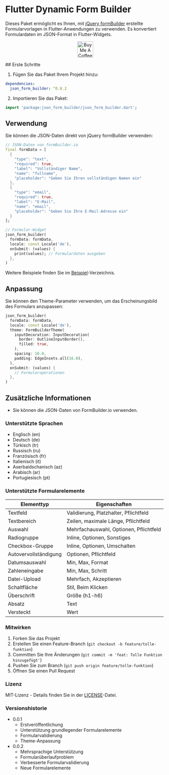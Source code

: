# Flutter Dynamic Form Builder

Dieses Paket ermöglicht es Ihnen, mit [jQuery formBuilder](https://formbuilder.online/) erstellte Formularvorlagen in Flutter-Anwendungen zu verwenden. Es konvertiert Formulardaten im JSON-Format in Flutter-Widgets.
<p align="center">
  <a href="https://www.buymeacoffee.com/mancir" target="_blank">
    <img src="https://cdn.buymeacoffee.com/buttons/v2/default-black.png" alt="Buy Me A Coffee ;)" text="get" height="50">
  </a>
</p>
## Erste Schritte

1. Fügen Sie das Paket Ihrem Projekt hinzu:

```yaml
dependencies:
  json_form_builder: ^0.0.2
```

2. Importieren Sie das Paket:

```dart
import 'package:json_form_builder/json_form_builder.dart';
```

## Verwendung

Sie können die JSON-Daten direkt von jQuery formBuilder verwenden:

```dart
// JSON-Daten von formBuilder.io
final formData = [
  {
    "type": "text",
    "required": true,
    "label": "Vollständiger Name",
    "name": "fullname",
    "placeholder": "Geben Sie Ihren vollständigen Namen ein"
  },
  {
    "type": "email",
    "required": true,
    "label": "E-Mail",
    "name": "email",
    "placeholder": "Geben Sie Ihre E-Mail-Adresse ein"
  }
];

// Formular-Widget
json_form_builder(
  formData: formData,
  locale: const Locale('de'),
  onSubmit: (values) {
    print(values); // Formulardaten ausgeben
  },
)
```

Weitere Beispiele finden Sie im [Beispiel](./example)-Verzeichnis.

## Anpassung

Sie können den Theme-Parameter verwenden, um das Erscheinungsbild des Formulars anzupassen:

```dart
json_form_builder(
  formData: formData,
  locale: const Locale('de'),
  theme: FormBuilderTheme(
    inputDecoration: InputDecoration(
      border: OutlineInputBorder(),
      filled: true,
    ),
    spacing: 16.0,
    padding: EdgeInsets.all(16.0),
  ),
  onSubmit: (values) {
    // Formularoperationen
  },
)
```

## Zusätzliche Informationen

- Sie können die JSON-Daten von FormBuilder.io verwenden.

### Unterstützte Sprachen

- Englisch (en)
- Deutsch (de)
- Türkisch (tr)
- Russisch (ru)
- Französisch (fr)
- Italienisch (it)
- Aserbaidschanisch (az)
- Arabisch (ar)
- Portugiesisch (pt)

### Unterstützte Formularelemente

| Elementtyp | Eigenschaften |
|------------|---------------|
| Textfeld | Validierung, Platzhalter, Pflichtfeld |
| Textbereich | Zeilen, maximale Länge, Pflichtfeld |
| Auswahl | Mehrfachauswahl, Optionen, Pflichtfeld |
| Radiogruppe | Inline, Optionen, Sonstiges |
| Checkbox-Gruppe | Inline, Optionen, Umschalten |
| Autovervollständigung | Optionen, Pflichtfeld |
| Datumsauswahl | Min, Max, Format |
| Zahleneingabe | Min, Max, Schritt |
| Datei-Upload | Mehrfach, Akzeptieren |
| Schaltfläche | Stil, Beim Klicken |
| Überschrift | Größe (h1-h6) |
| Absatz | Text |
| Versteckt | Wert |

### Mitwirken

1. Forken Sie das Projekt
2. Erstellen Sie einen Feature-Branch (`git checkout -b feature/tolle-funktion`)
3. Committen Sie Ihre Änderungen (`git commit -m 'feat: Tolle Funktion hinzugefügt'`)
4. Pushen Sie zum Branch (`git push origin feature/tolle-funktion`)
5. Öffnen Sie einen Pull Request

### Lizenz

MIT-Lizenz - Details finden Sie in der [LICENSE](LICENSE)-Datei.

### Versionshistorie

- 0.0.1
  - Erstveröffentlichung
  - Unterstützung grundlegender Formularelemente
  - Formularvalidierung
  - Theme-Anpassung
- 0.0.2
  - Mehrsprachige Unterstützung
  - Formularüberlaufproblem
  - Verbesserte Formularvalidierung
  - Neue Formularelemente
